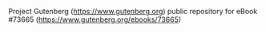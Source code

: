 Project Gutenberg (https://www.gutenberg.org) public repository for eBook #73665 (https://www.gutenberg.org/ebooks/73665)
